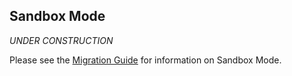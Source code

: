 ## Sandbox Mode

_UNDER CONSTRUCTION_

Please see the [Migration Guide](/documentation/5.x/upgrade-guide) for information on Sandbox Mode.

